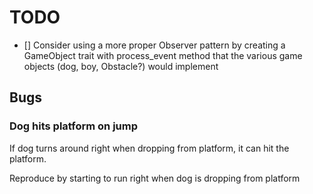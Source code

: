 # TODO

- [] Consider using a more proper Observer pattern by creating a GameObject trait with process_event method that the various game objects (dog, boy, Obstacle?) would implement

## Bugs

### Dog hits platform on jump

If dog turns around right when dropping from platform, it can hit the platform.

Reproduce by starting to run right when dog is dropping from platform
